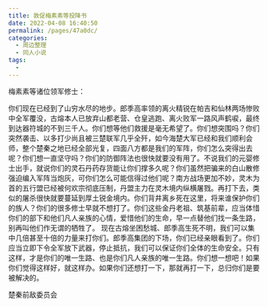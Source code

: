 ```yaml
---
title: 敦促梅素素等投降书
date: 2022-04-08 16:40:50
permalink: /pages/47a0dc/
categories:
  - 周边整理
  - 同人小说
tags:
  - 
---
```

梅素素等诸位领军修士：

你们现在已经到了山穷水尽的地步。郎季高率领的离火精锐在帕吉和仙林两场惨败中全军覆没，古熔本人已放弃山都老营、仓皇逃跑、离火败军一路风声鹤唳，最终到达器符城的不到三千人。你们想等他们救援是毫无希望了。你们想突围吗？你们突然袭击、以多打少尚且被三楚联军几乎全歼，如今海楚大军已经和我们顺利会师，整个楚秦之地已经全部光复，四面八方都是我们的军阵，你们怎么突得出去呢？你们想一直坚守吗？你们的防御阵法也很快就要没有用了。不说我们的元婴修士出手，就说你们的灵石丹药存货能让你们撑多久呢？你们虽然把骗来的白山散修强迫编入军阵当炮灰，可你们怎么可能信得过他们呢？南方战场更加不妙，灵木为首的五行盟已经被何欢宗彻底压制，丹盟主力在灵木境内纵横屠戮。再打下去，类似的屠杀很快就要蔓延到厚土锐金境内。你们背井离乡死在这里，将来谁保护你们的族人？你们的很多修士早就不想打了。你们这些金丹老祖、筑基前辈，应当体惜你们的部下和他们凡人亲族的心情，爱惜他们的生命，早一点替他们找一条生路，别再叫他们作无谓的牺牲了。
现在古熔坐困愁城、郎季高生死不明，我们可以集中几倍甚至十倍的力量来打你们。郎季高集团的下场，你们已经亲眼看到了。你们应当立即下令全军放下武器，停止抵抗，我们可以保证你们全体的生命安全。只有这样，才是你们的唯一生路、也是你们凡人亲族的唯一生路。你们想一想吧！如果你们觉得这样好，就这样办。如果你们还想打一下，那就再打一下，总归你们是要被解决的。

楚秦前敌委员会